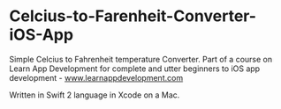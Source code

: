 # Celcius-to-Farenheit-Converter-iOS-App
Simple Celcius to Fahrenheit temperature Converter. Part of a course on Learn App Development for complete and utter beginners to iOS app development - www.learnappdevelopment.com

Written in Swift 2 language in Xcode on a Mac.
